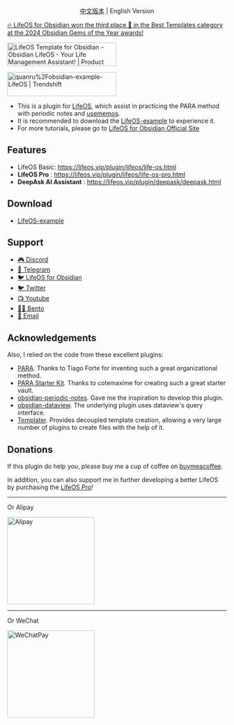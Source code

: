 <p align="center"><a title="中文版本" href="https://github.com/quanru/obsidian-example-lifeos/tree/chinese-version">中文版本</a>  |  English Version</p>

<a href="https://obsidian.md/blog/2024-goty-winners/">🔥 LifeOS for Obsidian won the third place 🥉 in the Best Templates category at the 2024 Obsidian Gems of the Year awards!</a>

<a href="https://www.producthunt.com/posts/lifeos-template-for-obsidian?utm_source=badge-featured&utm_medium=badge&utm_souce=badge-lifeos&#0045;template&#0045;for&#0045;obsidian" target="_blank">
  <img src="https://api.producthunt.com/widgets/embed-image/v1/featured.svg?post_id=441390&theme=light" alt="LifeOS&#0032;Template&#0032;for&#0032;Obsidian - Obsidian&#0032;LifeOS&#0032;&#0045;&#0032;Your&#0032;Life&#0032;Management&#0032;Assistant&#0033; | Product Hunt" style="width: 250px; height: 54px;" width="250" height="54" />
</a>

<a href="https://trendshift.io/repositories/7903" target="_blank"><img src="https://trendshift.io/api/badge/repositories/7903" alt="quanru%2Fobsidian-example-LifeOS | Trendshift" style="width: 250px; height: 55px;" width="250" height="55"/></a>

- This is a plugin for [LifeOS](https://lifeos.vip), which assist in practicing the PARA method with periodic notes and [usememos](https://www.usememos.com/).
- It is recommended to download the [LifeOS-example](https://github.com/quanru/obsidian-example-lifeos/archive/refs/heads/main.zip) to experience it.
- For more tutorials, please go to [LifeOS for Obsidian Official Site](https://lifeos.vip/)

## Features

- LifeOS Basic: https://lifeos.vip/plugin/lifeos/life-os.html
- **LifeOS Pro** : https://lifeos.vip/plugin/lifeos/life-os-pro.html
- **DeepAsk AI Assistant** : https://lifeos.vip/plugin/deepask/deepask.html


## Download

- [LifeOS-example](https://github.com/quanru/obsidian-example-lifeos/archive/refs/heads/main.zip)

## Support

- [🎮 Discord](https://discord.gg/HZGanKEkuZ)
- [💬 Telegram](https://t.me/+OLTasChvEEthMjBl)
- [🐦 LifeOS for Obsidian](https://twitter.com/quan_ru)
- [🐦 Twitter](https://x.com/quan_ru)
- [📺 Youtube](https://www.youtube.com/@LeYangLin)
- [🧑‍🔧 Bento](https://bento.me/leyang)
- [📧 Email](mailto:quanruzhuoxiu@gmail.com)

## Acknowledgements

Also, I relied on the code from these excellent plugins:

- [PARA](https://fortelabs.com/blog/para/). Thanks to Tiago Forte for inventing such a great organizational method.
- [PARA Starter Kit](https://forum.obsidian.md/t/para-starter-kit/223). Thanks to cotemaxime for creating such a great starter vault.
- [obsidian-periodic-notes](https://github.com/liamcain/obsidian-periodic-notes). Gave me the inspiration to develop this plugin.
- [obsidian-dataview](https://github.com/blacksmithgu/obsidian-dataview). The underlying plugin uses dataview's query interface.
- [Templater](https://github.com/SilentVoid13/Templater). Provides decoupled template creation, allowing a very large number of plugins to create files with the help of it.

## Donations

If this plugin do help you, please buy me a cup of coffee on [buymeacoffee](https://www.buymeacoffee.com/leyang).

In addition, you can also support me in further developing a better LifeOS by purchasing the [LifeOS Pro](https://lifeos.vip/plugin/life-os-pro.html)!

---

Or Alipay

<img alt="Alipay" src="https://blog.lifeos.vip/img/alipay-qr.jpg" width="200"/>

---

Or WeChat

<img alt="WeChatPay" src="https://blog.lifeos.vip/img/wechat-qr.jpg" width="200"/>
